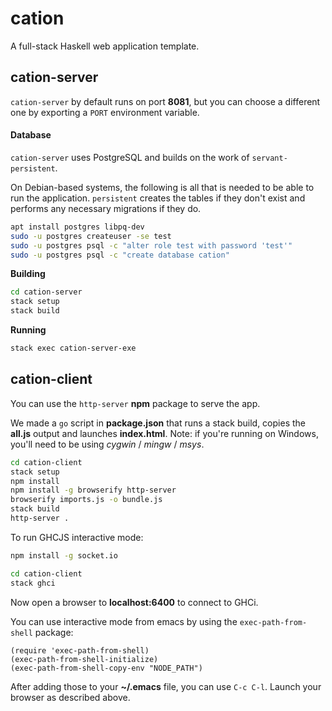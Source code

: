 # cation
A full-stack Haskell web application template.

## cation-server

`cation-server` by default runs on port **8081**, but you can choose a different one by exporting a `PORT` environment variable.

#### Database

`cation-server` uses PostgreSQL and builds on the work of `servant-persistent`.

On Debian-based systems, the following is all that is needed to be able to run the application. `persistent` creates the tables 
if they don't exist and performs any necessary migrations if they do.

```bash
apt install postgres libpq-dev
sudo -u postgres createuser -se test
sudo -u postgres psql -c "alter role test with password 'test'"
sudo -u postgres psql -c "create database cation"
```

**Building**

```bash
cd cation-server
stack setup
stack build
```

**Running**

```bash
stack exec cation-server-exe
```

## cation-client

You can use the `http-server` **npm** package to serve the app.

We made a `go` script in **package.json** that runs a stack build, copies the **all.js** output and launches **index.html**. 
Note: if you're running on Windows, you'll need to be using *cygwin* / *mingw* / *msys*.

```bash
cd cation-client
stack setup
npm install
npm install -g browserify http-server
browserify imports.js -o bundle.js
stack build
http-server .
```

To run GHCJS interactive mode:

```bash
npm install -g socket.io
```

```bash
cd cation-client
stack ghci
```

Now open a browser to **localhost:6400** to connect to GHCi.

You can use interactive mode from emacs by using the `exec-path-from-shell` package:

```elisp
(require 'exec-path-from-shell)
(exec-path-from-shell-initialize)
(exec-path-from-shell-copy-env "NODE_PATH")
```

After adding those to your **~/.emacs** file, you can use `C-c C-l`. Launch your browser as described above.
